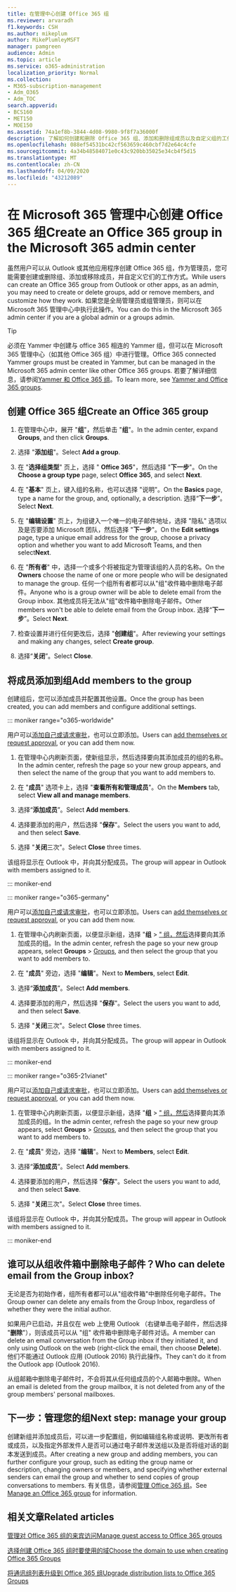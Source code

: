 ```yaml
---
title: 在管理中心创建 Office 365 组
ms.reviewer: arvaradh
f1.keywords: CSH
ms.author: mikeplum
author: MikePlumleyMSFT
manager: pamgreen
audience: Admin
ms.topic: article
ms.service: o365-administration
localization_priority: Normal
ms.collection:
- M365-subscription-management
- Adm_O365
- Adm_TOC
search.appverid:
- BCS160
- MET150
- MOE150
ms.assetid: 74a1ef8b-3844-4d08-9980-9f8f7a36000f
description: 了解如何创建和删除 Office 365 组、添加和删除组成员以及自定义组的工作方式。
ms.openlocfilehash: 088ef54531bc42cf563659c460cbf7d2e64c4cfe
ms.sourcegitcommit: 4a34b48584071e0c43c920bb35025e34cb4f5d15
ms.translationtype: MT
ms.contentlocale: zh-CN
ms.lasthandoff: 04/09/2020
ms.locfileid: "43212089"
---
```

# <a name="create-an-office-365-group-in-the-microsoft-365-admin-center"></a><span data-ttu-id="6391e-103">在 Microsoft 365 管理中心创建 Office 365 组</span><span class="sxs-lookup"><span data-stu-id="6391e-103">Create an Office 365 group in the Microsoft 365 admin center</span></span>
  
<span data-ttu-id="6391e-104">虽然用户可以从 Outlook 或其他应用程序创建 Office 365 组，作为管理员，您可能需要创建或删除组、添加或移除成员，并自定义它们的工作方式。</span><span class="sxs-lookup"><span data-stu-id="6391e-104">While users can create an Office 365 group from Outlook or other apps, as an admin, you may need to create or delete groups, add or remove members, and customize how they work.</span></span> <span data-ttu-id="6391e-105">如果您是全局管理员或组管理员，则可以在 Microsoft 365 管理中心中执行此操作。</span><span class="sxs-lookup"><span data-stu-id="6391e-105">You can do this in the Microsoft 365 admin center if you are a global admin or a groups admin.</span></span> 

> [!TIP]
> <span data-ttu-id="6391e-106">必须在 Yammer 中创建与 office 365 相连的 Yammer 组，但可以在 Microsoft 365 管理中心（如其他 Office 365 组）中进行管理。</span><span class="sxs-lookup"><span data-stu-id="6391e-106">Office 365 connected Yammer groups must be created in Yammer, but can be managed in the Microsoft 365 admin center like other Office 365 groups.</span></span> <span data-ttu-id="6391e-107">若要了解详细信息，请参阅[Yammer 和 Office 365 组](https://support.office.com/article/d8c239dc-a48b-47ab-b85e-6b4b8191a869.aspx)。</span><span class="sxs-lookup"><span data-stu-id="6391e-107">To learn more, see [Yammer and Office 365 groups](https://support.office.com/article/d8c239dc-a48b-47ab-b85e-6b4b8191a869.aspx).</span></span> 

## <a name="create-an-office-365-group"></a><span data-ttu-id="6391e-108">创建 Office 365 组</span><span class="sxs-lookup"><span data-stu-id="6391e-108">Create an Office 365 group</span></span>

1. <span data-ttu-id="6391e-109">在管理中心中，展开 "**组**"，然后单击 "**组**"。</span><span class="sxs-lookup"><span data-stu-id="6391e-109">In the admin center, expand **Groups**, and then click **Groups**.</span></span>

2. <span data-ttu-id="6391e-110">选择 "**添加组**"。</span><span class="sxs-lookup"><span data-stu-id="6391e-110">Select **Add a group**.</span></span>
  
3. <span data-ttu-id="6391e-111">在 "**选择组类型**" 页上，选择 " **Office 365**"，然后选择 "**下一步**"。</span><span class="sxs-lookup"><span data-stu-id="6391e-111">On the **Choose a group type** page, select **Office 365**, and select **Next**.</span></span>

4. <span data-ttu-id="6391e-112">在 "**基本**" 页上，键入组的名称，也可以选择 "说明"。</span><span class="sxs-lookup"><span data-stu-id="6391e-112">On the **Basics** page, type a name for the group, and, optionally, a description.</span></span> <span data-ttu-id="6391e-113">选择“**下一步**”。</span><span class="sxs-lookup"><span data-stu-id="6391e-113">Select **Next**.</span></span>
    
5. <span data-ttu-id="6391e-114">在 "**编辑设置**" 页上，为组键入一个唯一的电子邮件地址，选择 "隐私" 选项以及是否要添加 Microsoft 团队，然后选择 "**下一步**"。</span><span class="sxs-lookup"><span data-stu-id="6391e-114">On the **Edit settings** page, type a unique email address for the group, choose a privacy option and whether you want to add Microsoft Teams, and then select**Next**.</span></span>
    
6. <span data-ttu-id="6391e-115">在 "**所有者**" 中，选择一个或多个将被指定为管理该组的人员的名称。</span><span class="sxs-lookup"><span data-stu-id="6391e-115">On the **Owners** choose the name of one or more people who will be designated to manage the group.</span></span> <span data-ttu-id="6391e-116">任何一个组所有者都可以从"组"收件箱中删除电子邮件。</span><span class="sxs-lookup"><span data-stu-id="6391e-116">Anyone who is a group owner will be able to delete email from the Group inbox.</span></span> <span data-ttu-id="6391e-117">其他成员将无法从"组"收件箱中删除电子邮件。</span><span class="sxs-lookup"><span data-stu-id="6391e-117">Other members won't be able to delete email from the Group inbox.</span></span> <span data-ttu-id="6391e-118">选择“**下一步**”。</span><span class="sxs-lookup"><span data-stu-id="6391e-118">Select **Next**.</span></span>
    
7. <span data-ttu-id="6391e-119">检查设置并进行任何更改后，选择 "**创建组**"。</span><span class="sxs-lookup"><span data-stu-id="6391e-119">After reviewing your settings and making any changes, select **Create group**.</span></span>

8. <span data-ttu-id="6391e-120">选择“**关闭**”。</span><span class="sxs-lookup"><span data-stu-id="6391e-120">Select **Close**.</span></span>
    
## <a name="add-members-to-the-group"></a><span data-ttu-id="6391e-121">将成员添加到组</span><span class="sxs-lookup"><span data-stu-id="6391e-121">Add members to the group</span></span>

<span data-ttu-id="6391e-122">创建组后，您可以添加成员并配置其他设置。</span><span class="sxs-lookup"><span data-stu-id="6391e-122">Once the group has been created, you can add members and configure additional settings.</span></span>

::: moniker range="o365-worldwide"

<span data-ttu-id="6391e-123">用户可以[添加自己或请求审批](https://support.office.com/article/Join-a-group-in-Outlook-2e59e19c-b872-44c8-ae84-0acc4b79c45d)，也可以立即添加。</span><span class="sxs-lookup"><span data-stu-id="6391e-123">Users can [add themselves or request approval](https://support.office.com/article/Join-a-group-in-Outlook-2e59e19c-b872-44c8-ae84-0acc4b79c45d), or you can add them now.</span></span>

1. <span data-ttu-id="6391e-124">在管理中心内刷新页面，使新组显示，然后选择要向其添加成员的组的名称。</span><span class="sxs-lookup"><span data-stu-id="6391e-124">In the admin center, refresh the page so your new group appears, and then select the name of the group that you want to add members to.</span></span>
    
2. <span data-ttu-id="6391e-125">在 "**成员**" 选项卡上，选择 "**查看所有和管理成员**"。</span><span class="sxs-lookup"><span data-stu-id="6391e-125">On the **Members** tab, select **View all and manage members**.</span></span>

3. <span data-ttu-id="6391e-126">选择“**添加成员**”。</span><span class="sxs-lookup"><span data-stu-id="6391e-126">Select **Add members**.</span></span>
    
4. <span data-ttu-id="6391e-127">选择要添加的用户，然后选择 "**保存**"。</span><span class="sxs-lookup"><span data-stu-id="6391e-127">Select the users you want to add, and then select **Save**.</span></span>
    
5. <span data-ttu-id="6391e-128">选择 "**关闭**三次"。</span><span class="sxs-lookup"><span data-stu-id="6391e-128">Select **Close** three times.</span></span> 
    
<span data-ttu-id="6391e-129">该组将显示在 Outlook 中，并向其分配成员。</span><span class="sxs-lookup"><span data-stu-id="6391e-129">The group will appear in Outlook with members assigned to it.</span></span>

::: moniker-end

::: moniker range="o365-germany"

<span data-ttu-id="6391e-130">用户可以[添加自己或请求审批](https://support.office.com/article/Join-a-group-in-Outlook-2e59e19c-b872-44c8-ae84-0acc4b79c45d)，也可以立即添加。</span><span class="sxs-lookup"><span data-stu-id="6391e-130">Users can [add themselves or request approval](https://support.office.com/article/Join-a-group-in-Outlook-2e59e19c-b872-44c8-ae84-0acc4b79c45d), or you can add them now.</span></span>
1. <span data-ttu-id="6391e-131">在管理中心内刷新页面，以便显示新组，选择 "**组** \> <a href="https://go.microsoft.com/fwlink/p/?linkid=2052855" target="_blank">" 组，然后</a>选择要向其添加成员的组。</span><span class="sxs-lookup"><span data-stu-id="6391e-131">In the admin center, refresh the page so your new group appears, select **Groups** \> <a href="https://go.microsoft.com/fwlink/p/?linkid=2052855" target="_blank">Groups</a>, and then select the group that you want to add members to.</span></span>
    
2. <span data-ttu-id="6391e-132">在 "**成员**" 旁边，选择 "**编辑**"。</span><span class="sxs-lookup"><span data-stu-id="6391e-132">Next to **Members**, select **Edit**.</span></span>
3. <span data-ttu-id="6391e-133">选择“**添加成员**”。</span><span class="sxs-lookup"><span data-stu-id="6391e-133">Select **Add members**.</span></span>
    
4. <span data-ttu-id="6391e-134">选择要添加的用户，然后选择 "**保存**"。</span><span class="sxs-lookup"><span data-stu-id="6391e-134">Select the users you want to add, and then select **Save**.</span></span>
    
5. <span data-ttu-id="6391e-135">选择 "**关闭**三次"。</span><span class="sxs-lookup"><span data-stu-id="6391e-135">Select **Close** three times.</span></span> 
    
<span data-ttu-id="6391e-136">该组将显示在 Outlook 中，并向其分配成员。</span><span class="sxs-lookup"><span data-stu-id="6391e-136">The group will appear in Outlook with members assigned to it.</span></span>
  
::: moniker-end

::: moniker range="o365-21vianet"

<span data-ttu-id="6391e-137">用户可以[添加自己或请求审批](https://support.office.com/article/Join-a-group-in-Outlook-2e59e19c-b872-44c8-ae84-0acc4b79c45d)，也可以立即添加。</span><span class="sxs-lookup"><span data-stu-id="6391e-137">Users can [add themselves or request approval](https://support.office.com/article/Join-a-group-in-Outlook-2e59e19c-b872-44c8-ae84-0acc4b79c45d), or you can add them now.</span></span>
1. <span data-ttu-id="6391e-138">在管理中心内刷新页面，以便显示新组，选择 "**组** \> <a href="https://go.microsoft.com/fwlink/p/?linkid=2052855" target="_blank">" 组，然后</a>选择要向其添加成员的组。</span><span class="sxs-lookup"><span data-stu-id="6391e-138">In the admin center, refresh the page so your new group appears, select **Groups** \> <a href="https://go.microsoft.com/fwlink/p/?linkid=2052855" target="_blank">Groups</a>, and then select the group that you want to add members to.</span></span>
    
2. <span data-ttu-id="6391e-139">在 "**成员**" 旁边，选择 "**编辑**"。</span><span class="sxs-lookup"><span data-stu-id="6391e-139">Next to **Members**, select **Edit**.</span></span>
3. <span data-ttu-id="6391e-140">选择“**添加成员**”。</span><span class="sxs-lookup"><span data-stu-id="6391e-140">Select **Add members**.</span></span>
    
4. <span data-ttu-id="6391e-141">选择要添加的用户，然后选择 "**保存**"。</span><span class="sxs-lookup"><span data-stu-id="6391e-141">Select the users you want to add, and then select **Save**.</span></span>
    
5. <span data-ttu-id="6391e-142">选择 "**关闭**三次"。</span><span class="sxs-lookup"><span data-stu-id="6391e-142">Select **Close** three times.</span></span> 
    
<span data-ttu-id="6391e-143">该组将显示在 Outlook 中，并向其分配成员。</span><span class="sxs-lookup"><span data-stu-id="6391e-143">The group will appear in Outlook with members assigned to it.</span></span>
  
::: moniker-end

## <a name="who-can-delete-email-from-the-group-inbox"></a><span data-ttu-id="6391e-144">谁可以从组收件箱中删除电子邮件？</span><span class="sxs-lookup"><span data-stu-id="6391e-144">Who can delete email from the Group inbox?</span></span>

<span data-ttu-id="6391e-145">无论是否为初始作者，组所有者都可以从"组收件箱"中删除任何电子邮件。</span><span class="sxs-lookup"><span data-stu-id="6391e-145">The Group owner can delete any emails from the Group Inbox, regardless of whether they were the initial author.</span></span>
  
<span data-ttu-id="6391e-146">如果用户已启动，并且仅在 web 上使用 Outlook （右键单击电子邮件，然后选择 "**删除**"），则该成员可以从 "组" 收件箱中删除电子邮件对话。</span><span class="sxs-lookup"><span data-stu-id="6391e-146">A member can delete an email conversation from the Group inbox if they initiated it, and only using Outlook on the web (right-click the email, then choose **Delete**).</span></span> <span data-ttu-id="6391e-147">他们不能通过 Outlook 应用 (Outlook 2016) 执行此操作。</span><span class="sxs-lookup"><span data-stu-id="6391e-147">They can't do it from the Outlook app (Outlook 2016).</span></span>
  
<span data-ttu-id="6391e-148">从组邮箱中删除电子邮件时，不会将其从任何组成员的个人邮箱中删除。</span><span class="sxs-lookup"><span data-stu-id="6391e-148">When an email is deleted from the group mailbox, it is not deleted from any of the group members' personal mailboxes.</span></span>

## <a name="next-step-manage-your-group"></a><span data-ttu-id="6391e-149">下一步：管理您的组</span><span class="sxs-lookup"><span data-stu-id="6391e-149">Next step: manage your group</span></span>

<span data-ttu-id="6391e-150">创建新组并添加成员后，可以进一步配置组，例如编辑组名称或说明、更改所有者或成员，以及指定外部发件人是否可以通过电子邮件发送组以及是否将组对话的副本发送到成员。</span><span class="sxs-lookup"><span data-stu-id="6391e-150">After creating a new group and adding members, you can further configure your group, such as editing the group name or description, changing owners or members, and specifying whether external senders can email the group and whether to send copies of group conversations to members.</span></span> <span data-ttu-id="6391e-151">有关信息，请参阅[管理 Office 365 组](manage-groups.md)。</span><span class="sxs-lookup"><span data-stu-id="6391e-151">See [Manage an Office 365 group](manage-groups.md) for information.</span></span>

## <a name="related-articles"></a><span data-ttu-id="6391e-152">相关文章</span><span class="sxs-lookup"><span data-stu-id="6391e-152">Related articles</span></span>

[<span data-ttu-id="6391e-153">管理对 Office 365 组的来宾访问</span><span class="sxs-lookup"><span data-stu-id="6391e-153">Manage guest access to Office 365 groups</span></span>](https://support.office.com/article/7c713d74-a144-4eab-92e7-d50df526ff96.aspx)

[<span data-ttu-id="6391e-154">选择创建 Office 365 组时要使用的域</span><span class="sxs-lookup"><span data-stu-id="6391e-154">Choose the domain to use when creating Office 365 Groups</span></span>](choose-domain-to-create-groups.md)

[<span data-ttu-id="6391e-155">将通讯组列表升级到 Office 365 组</span><span class="sxs-lookup"><span data-stu-id="6391e-155">Upgrade distribution lists to Office 365 Groups</span></span>](../manage/upgrade-distribution-lists.md)
        